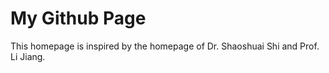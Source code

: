 My Github Page
============


This homepage is inspired by the homepage of Dr. Shaoshuai Shi and Prof. Li Jiang.
